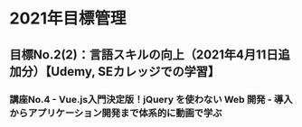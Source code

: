 # 2021年目標管理
## 目標No.2(2)：言語スキルの向上（2021年4月11日追加分）【Udemy, SEカレッジでの学習】
### 講座No.4 - Vue.js入門決定版！jQuery を使わない Web 開発 - 導入からアプリケーション開発まで体系的に動画で学ぶ
